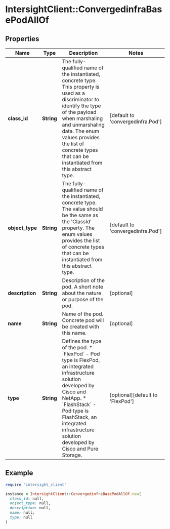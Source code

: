 # IntersightClient::ConvergedinfraBasePodAllOf

## Properties

| Name | Type | Description | Notes |
| ---- | ---- | ----------- | ----- |
| **class_id** | **String** | The fully-qualified name of the instantiated, concrete type. This property is used as a discriminator to identify the type of the payload when marshaling and unmarshaling data. The enum values provides the list of concrete types that can be instantiated from this abstract type. | [default to &#39;convergedinfra.Pod&#39;] |
| **object_type** | **String** | The fully-qualified name of the instantiated, concrete type. The value should be the same as the &#39;ClassId&#39; property. The enum values provides the list of concrete types that can be instantiated from this abstract type. | [default to &#39;convergedinfra.Pod&#39;] |
| **description** | **String** | Description of the pod. A short note about the nature or purpose of the pod. | [optional] |
| **name** | **String** | Name of the pod. Concrete pod will be created with this name. | [optional] |
| **type** | **String** | Defines the type of the pod. * &#x60;FlexPod&#x60; - Pod type is FlexPod, an integrated infrastructure solution developed by Cisco and NetApp. * &#x60;FlashStack&#x60; - Pod type is FlashStack, an integrated infrastructure solution developed by Cisco and Pure Storage. | [optional][default to &#39;FlexPod&#39;] |

## Example

```ruby
require 'intersight_client'

instance = IntersightClient::ConvergedinfraBasePodAllOf.new(
  class_id: null,
  object_type: null,
  description: null,
  name: null,
  type: null
)
```

